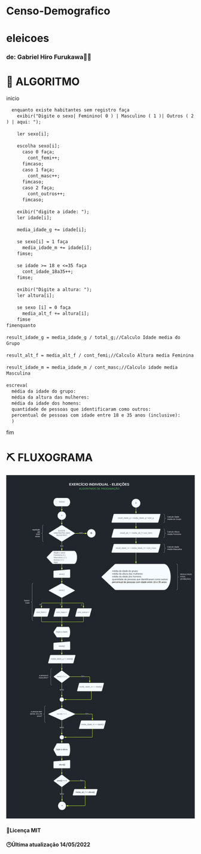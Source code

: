 # Censo-Demografico
# eleicoes

### de: Gabriel Hiro Furukawa👨‍💻

# 📑 **ALGORITMO**

  inicio

      enquanto existe habitantes sem registro faça
        exibir("Digite o sexo| Feminino( 0 ) | Masculino ( 1 )| Outros ( 2 ) | aqui: ");

        ler sexo[i];

        escolha sexo[i];
          caso 0 faça;
            cont_femi++;
          fimcaso;
          caso 1 faça;
            cont_masc++;
          fimcaso;
          caso 2 faça;
            cont_outros++;
          fimcaso;

        exibir("digite a idade: ");
        ler idade[i];

        media_idade_g += idade[i];

        se sexo[i] = 1 faça
          media_idade_m += idade[i];
        fimse;

        se idade >= 18 e <=35 faça
          cont_idade_18a35++;
        fimse;

        exibir("Digite a altura: ");
        ler altura[i];

        se sexo [i] = 0 faça
          media_alt_f += altura[i];
        fimse
    fimenquanto

    result_idade_g = media_idade_g / total_g;//Calculo Idade media do Grupo

    result_alt_f = media_alt_f / cont_femi;//Calculo Altura media Feminina

    result_idade_m = media_idade_m / cont_masc;//Calculo idade media Masculina

    escreva( 	
      média da idade do grupo:
      média da altura das mulheres:
      média da idade dos homens:
      quantidade de pessoas que identificaram como outros:
      percentual de pessoas com idade entre 18 e 35 anos (inclusive):
      )
  fim
		
# ⛏ **FLUXOGRAMA**

![fluxograma](https://github.com/GabrielHiro/Censo-Demografico/blob/e002ab20feaafb2a1cc3c465d11c06ed4d410394/censo_demografico_fluxograma.svg)

#### 📑Licença MIT
#### 🕑Última atualização 14/05/2022
